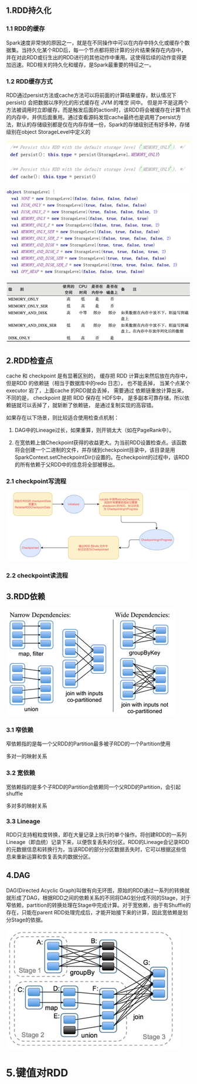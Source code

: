 ## 1.RDD持久化

### 1.1    RDD的缓存

Spark速度非常快的原因之一，就是在不同操作中可以在内存中持久化或缓存个数据集。当持久化某个RDD后，每一个节点都将把计算的分片结果保存在内存中，并在对此RDD或衍生出的RDD进行的其他动作中重用。这使得后续的动作变得更加迅速。RDD相关的持久化和缓存，是Spark最重要的特征之一。

### 1.2    RDD缓存方式

RDD通过persist方法或cache方法可以将前面的计算结果缓存，默认情况下 persist() 会把数据以序列化的形式缓存在 JVM 的堆空 间中。 但是并不是这两个方法被调用时立即缓存，而是触发后面的action时，该RDD将会被缓存在计算节点的内存中，并供后面重用。通过查看源码发现cache最终也是调用了persist方法，默认的存储级别都是仅在内存存储一份，Spark的存储级别还有好多种，存储级别在object StorageLevel中定义的

![1547001935159](../pic/1547001935159.png)

![1547001950545](../pic/1547001950545.png)

![1547001988879](../pic/1547001988879.png)

## 2.RDD检查点

cache 和 checkpoint 是有显著区别的，  缓存把 RDD 计算出来然后放在内存中，但是RDD 的依赖链（相当于数据库中的redo 日志）， 也不能丢掉， 当某个点某个 executor 宕了，上面cache 的RDD就会丢掉， 需要通过 依赖链重放计算出来， 不同的是， checkpoint 是把 RDD 保存在 HDFS中， 是多副本可靠存储，所以依赖链就可以丢掉了，就斩断了依赖链， 是通过复制实现的高容错。

如果存在以下场景，则比较适合使用检查点机制：

1)   DAG中的Lineage过长，如果重算，则开销太大（如在PageRank中）。

2)   在宽依赖上做Checkpoint获得的收益更大。为当前RDD设置检查点。该函数将会创建一个二进制的文件，并存储到checkpoint目录中，该目录是用SparkContext.setCheckpointDir()设置的。在checkpoint的过程中，该RDD的所有依赖于父RDD中的信息将全部被移出。

### 2.1 checkpoint写流程

![1547003415165](../pic/1547003415165.png)

### 2.2 checkpoint读流程

## 3.RDD依赖

![1547001714758](../pic/1547001714758.png)

### 3.1    窄依赖

窄依赖指的是每一个父RDD的Partition最多被子RDD的一个Partition使用

多对一的映射关系

### 3.2    宽依赖

宽依赖指的是多个子RDD的Partition会依赖同一个父RDD的Partition，会引起shuffle

多对多的映射关系

### 3.3    Lineage

RDD只支持粗粒度转换，即在大量记录上执行的单个操作。将创建RDD的一系列Lineage（即血统）记录下来，以便恢复丢失的分区。RDD的Lineage会记录RDD的元数据信息和转换行为，当该RDD的部分分区数据丢失时，它可以根据这些信息来重新运算和恢复丢失的数据分区。



## 4.DAG

DAG(Directed Acyclic Graph)叫做有向无环图，原始的RDD通过一系列的转换就就形成了DAG，根据RDD之间的依赖关系的不同将DAG划分成不同的Stage，对于窄依赖，partition的转换处理在Stage中完成计算。对于宽依赖，由于有Shuffle的存在，只能在parent RDD处理完成后，才能开始接下来的计算，因此宽依赖是划分Stage的依据。

![1547000180565](../pic/1547000180565.png)





# 5.键值对RDD